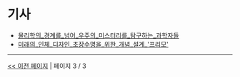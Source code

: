 # 기사

- [물리학의_경계를_넘어_우주의_미스터리를_탐구하는_과학자들](물리학의_경계를_넘어_우주의_미스터리를_탐구하는_과학자들.md)
- [미래의_인체_디자인_초장수명을_위한_개념_설계_'프리모'](미래의_인체_디자인_초장수명을_위한_개념_설계_'프리모'.md)

---
[<< 이전 페이지](page-2.md)  |  페이지 3 / 3